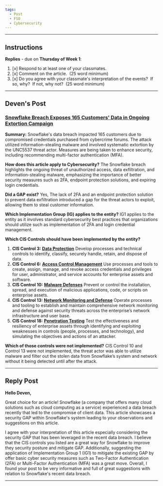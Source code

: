 ```yaml
---
tags:
  - Post
  - FSO
  - Cybersecurity
---
```

___
## Instructions
**Replies** - due on **Thursday of Week 1**:
1. [x] Respond to at least one of your classmates.
2. [x] Comment on the article.  (25 word minimum)
3. [x] Do you agree with your classmate's interpretation of the events?  If so, why?  If not, why not?  (25 word minimum)
___
## Deven's Post
### [Snowflake Breach Exposes 165 Customers' Data in Ongoing Extortion Campaign](https://thehackernews.com/2024/06/snowflake-breach-exposes-165-customers.html)

**Summary:**
Snowflake's data breach impacted 165 customers due to compromised credentials purchased from cybercrime forums. The attack utilized information-stealing malware and involved systematic extortion by the UNC5537 threat actor. Measures are being taken to enhance security, including recommending multi-factor authentication (MFA).

**How does this article apply to Cybersecurity?**
The Snowflake breach highlights the ongoing threat of unauthorized access, data exfiltration, and information-stealing malware, emphasizing the importance of better security measures such as 2FA, endpoint protection solutions, and expiring login credentials.

**Did a GAP exist?**
Yes, The lack of 2FA and an endpoint protection solution to prevent data exfiltration introduced a gap for the threat actors to exploit, allowing them to steal customer information.

**Which Implementation Group (IG) applies to the entity?**
IG1 applies to the entity as it involves standard cybersecurity best practices that organizations should utilize such as implementation of 2FA and login credential management.

**Which CIS Controls should have been implemented by the entity?**
1. **CIS Control 3:** [**Data Protection**](https://www.cisecurity.org/controls/data-protection/)
   Develop processes and technical controls to identify, classify, securely handle, retain, and dispose of data.
2. **CIS Control 6:** [**Access Control Management**](https://www.cisecurity.org/controls/access-control-management/)
   Use processes and tools to create, assign, manage, and revoke access credentials and privileges for user, administrator, and service accounts for enterprise assets and software.
3. **CIS Control 10:** [**Malware Defenses**](https://www.cisecurity.org/controls/malware-defenses/)
   Prevent or control the installation, spread, and execution of malicious applications, code, or scripts on enterprise assets.
4. **CIS Control 13:** [**Network Monitoring and Defense**](https://www.cisecurity.org/controls/network-monitoring-and-defense/)
   Operate processes and tooling to establish and maintain comprehensive network monitoring and defense against security threats across the enterprise’s network infrastructure and user base.
5. **CIS Control 18:** [**Penetration Testing**](https://www.cisecurity.org/controls/penetration-testing/)
   Test the effectiveness and resiliency of enterprise assets through identifying and exploiting weaknesses in controls (people, processes, and technology), and simulating the objectives and actions of an attacker.

**Which of those controls were not implemented?**
CIS Control 10 and Control 13 were not implemented, the threat actor was able to utilize malware and filter out the stolen data from Snowflake’s system and network without it being detected until after the attack.
___
## Reply Post
**Hello Deven,**

Great choice for an article! Snowflake (a company that offers many cloud solutions such as cloud computing as a service) experienced a data breach recently that led to the compromise of client data. This article showcases a security GAP within Snowflake's system leading to your observations and suggestions on this article.

I agree with your interpretation of this article especially considering the security GAP that has been leveraged in the recent data breach. I believe that the CIS controls you listed are a great way for Snowflake to improve they security posture and mitigate GAP. Additionally, suggesting the application of Implementation Group 1 (IG1) to mitigate the existing GAP by offer basic cyber security measures such as Two-Factor Authentication (2FA) or Multi-Factor Authentication (MFA) was a great move. Overall, I found your post to be very informative and full of great suggestions with relation to Snowflake's recent data breach.
___